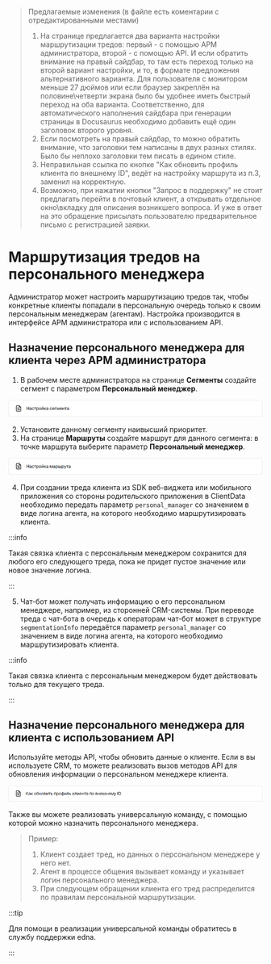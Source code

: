 >Предлагаемые изменения (в файле есть коментарии с отредактированными местами)<br>
>1. На странице предлагается два варианта настройки маршрутизации тредов: первый - с помощью АРМ администратора, второй - с помощью API. И если обратить внимание на правый сайдбар, то там есть переход только на второй вариант настройки, и то, в формате предложения альтернативного варианта. Для пользователя с монитором меньше 27 дюймов или если браузер закреплён на половине\четверти экрана было бы удобнее иметь быстрый переход на оба варианта. Соответственно, для автоматического наполнения сайдбара при генерации страницы в Docusaurus необходимо добавить ещё один заголовок второго уровня.
>2. Если посмотреть на правый сайдбар, то можно обратить внимание, что заголовки тем написаны в двух разных стилях. Было бы неплохо заголовки тем писать в едином стиле.
>3. Неправильная ссылка по кнопке "Как обновить профиль клиента по внешнему ID", ведёт на настройку маршрута из п.3, заменил на корректную.
>4. Возможно, при нажатии кнопки "Запрос в поддержку" не стоит предлагать перейти в почтовый клиент, а открывать отдельное окно\вкладку для описания возникшего вопроса. И уже в ответ на это обращение присылать пользователю предварительное письмо с регистрацией заявки. 

<!-- Меняем заголовок для единого стиля -->
# Маршрутизация тредов на персонального менеджера

<!-- Корректируем введение для упоминания двух вариантов настройки -->
Администратор может настроить маршрутизацию тредов так, чтобы конкретные клиенты попадали в персональную очередь только к своим персональным менеджерам (агентам). Настройка производится в интерфейсе АРМ администратора или с использованием API.

<!-- Добавляем новый заголовок второго уровня -->
## Назначение персонального менеджера для клиента через АРМ администратора

1. В рабочем месте администратора на странице **Сегменты** создайте сегмент с параметром **Персональный менеджер**.

[![Настройка сегмента](IMG/Segment_setup.png)](https://docs-chatcenter.edna.ru/docs/admin/routing/admin-createsegment/)

2. Установите данному сегменту наивысший приоритет.
3. На странице **Маршруты** создайте маршрут для данного сегмента: в точке маршрута выберите параметр **Персональный менеджер**.

[![Настройка маршрута](IMG/Route_setup.png)](https://docs-chatcenter.edna.ru/docs/admin/routing/admin-routing/)

4. При создании треда клиента из SDK веб-виджета или мобильного приложения со стороны родительского приложения в ClientData необходимо передать параметр `personal_manager` со значением в виде логина агента, на которого необходимо маршрутизировать клиента.

<!-- Оформление для Docusaurus -->
:::info

Такая связка клиента с персональным менеджером сохранится для любого его следующего треда, пока не придет пустое значение или новое значение логина.

:::

<!-- Стоит переформулировать предложение, упростить его -->
5. Чат-бот может получать информацию о его персональном менеджере, например, из сторонней CRM-системы. При переводе треда с чат-бота в очередь к операторам чат-бот может в структуре `segmentationInfo` передаётся параметр `personal_manager` со значением в виде логина агента, на которого необходимо маршрутизировать клиента.

<!-- Оформление для Docusaurus -->
:::info

Такая связка клиента с персональным менеджером будет действовать только для текущего треда.

:::

<!-- Также меняем заголовок второго уровня для единого стиля и добавляем введение -->
## Назначение персонального менеджера для клиента с использованием API

Используйте методы API, чтобы обновить данные о клиенте. Если в вы используете CRM, то можете реализовать вызов методов API для обновления информации о персональном менеджере клиента.

<!-- Указываем корректную ссылку для работы с API -->
[![Как обновить профиль клиента по внешнему ID](IMG/Client_profile_update.png)](https://docs-chatcenter.edna.ru/docs/api/external-api/clients/update-client-by-external-id)

Также вы можете реализовать универсальную команду, с помощью которой можно назначить персонального менеджера.

>Пример:
>1. Клиент создает тред, но данных о персональном менеджере у него нет.
>2. Агент в процессе общения вызывает команду и указывает логин персонального менеджера.
>3. При следующем обращении клиента его тред распределится по правилам персональной маршрутизации.

<!-- Оформление для Docusaurus -->
:::tip

Для помощи в реализации универсальной команды обратитесь в службу поддержки edna.

:::
